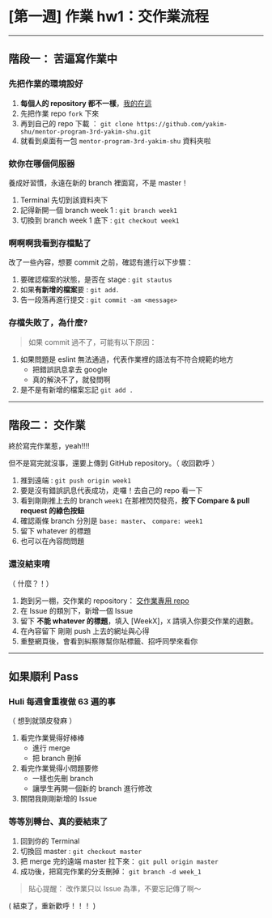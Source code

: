 # [第一週] 作業 hw1：交作業流程

---

## 階段一： 苦逼寫作業中

### 先把作業的環境設好

1. **每個人的 repository 都不一樣**，[我的在這](https://github.com/Lidemy/mentor-program-3rd-yakim-shu)
2. 先把作業 repo `fork` 下來 
3. 再到自己的 repo 下載 ： `git clone https://github.com/yakim-shu/mentor-program-3rd-yakim-shu.git`
4. 就看到桌面有一包 `mentor-program-3rd-yakim-shu` 資料夾啦

### 欸你在哪個伺服器

養成好習慣，永遠在新的 branch 裡面寫，不是 master！

1. Terminal 先切到該資料夾下
2. 記得新開一個 branch week 1 : `git branch week1`
3. 切換到 branch week 1 底下 : `git checkout week1`

### 啊啊啊我看到存檔點了

改了一些內容，想要 commit 之前，確認有進行以下步驟：

1. 要確認檔案的狀態，是否在 stage : `git stautus`
2. 如果**有新增的檔案**要 : `git add.`
3. 告一段落再進行提交 : `git commit -am <message>`

### 存檔失敗了，為什麼?

> 如果 commit 過不了，可能有以下原因：

1. 如果問題是 eslint 無法通過，代表作業裡的語法有不符合規範的地方
    - 把錯誤訊息拿去 google 
    - 真的解決不了，就發問啊
2. 是不是有新增的檔案忘記 `git add .` 

---

## 階段二： 交作業

終於寫完作業惹，yeah!!!!

但不是寫完就沒事，還要上傳到 GitHub repository。（ 收回歡呼 ）

1. 推到遠端 : `git push origin week1 `
2. 要是沒有錯誤訊息代表成功，走囉！去自己的 repo 看一下
3. 看到剛剛推上去的 branch `week1` 在那裡閃閃發亮，**按下 Compare & pull request 的綠色按鈕**
4. 確認兩條 branch 分別是 `base: master`、 `compare: week1`
5. 留下 whatever 的標題
6. 也可以在內容問問題

### 還沒結束唷

（ 什麼？！）

1. 跑到另一棚，交作業的 repository： [交作業專用 repo](https://github.com/Lidemy/homeworks-3rd/issues)
2. 在 Issue 的類別下，新增一個 Issue
3. 留下 **不能 whatever 的標題**，填入 [WeekX]，`X` 請填入你要交作業的週數。
4. 在內容留下 剛剛 push 上去的網址與心得
5. 重整網頁後，會看到糾察隊幫你貼標籤、招呼同學來看你

---

## 如果順利 Pass 

### Huli 每週會重複做 63 遍的事

（ 想到就頭皮發麻 ）

1. 看完作業覺得好棒棒
    - 進行 merge
    - 把 branch 刪掉
2. 看完作業覺得小問題要修
    - 一樣也先刪 branch
    - 讓學生再開一個新的 branch 進行修改
3. 關閉我剛剛新增的 Issue

### 等等別轉台、真的要結束了

 1. 回到你的 Terminal
 2. 切換回 master : `git checkout master`
 3. 把 merge 完的遠端 master 拉下來： `git pull origin master`
 4. 成功後，把寫完作業的分支刪掉： `git branch -d week_1`

> 貼心提醒： 改作業只以 Issue 為準，不要忘記傳了啊～

( 結束了，重新歡呼！！！ )
 